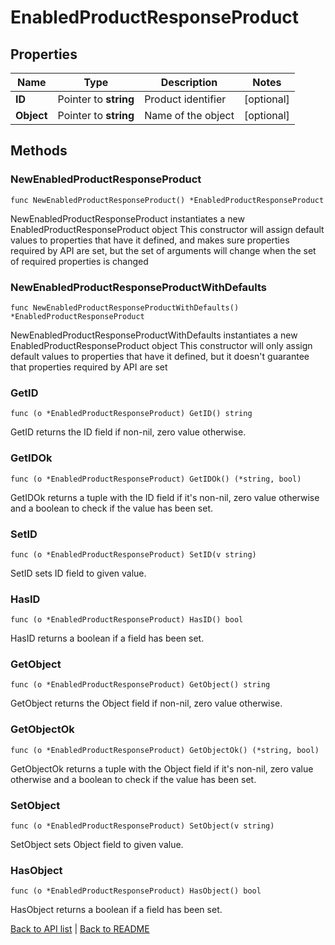 # EnabledProductResponseProduct

## Properties

Name | Type | Description | Notes
------------ | ------------- | ------------- | -------------
**ID** | Pointer to **string** | Product identifier | [optional] 
**Object** | Pointer to **string** | Name of the object | [optional] 

## Methods

### NewEnabledProductResponseProduct

`func NewEnabledProductResponseProduct() *EnabledProductResponseProduct`

NewEnabledProductResponseProduct instantiates a new EnabledProductResponseProduct object
This constructor will assign default values to properties that have it defined,
and makes sure properties required by API are set, but the set of arguments
will change when the set of required properties is changed

### NewEnabledProductResponseProductWithDefaults

`func NewEnabledProductResponseProductWithDefaults() *EnabledProductResponseProduct`

NewEnabledProductResponseProductWithDefaults instantiates a new EnabledProductResponseProduct object
This constructor will only assign default values to properties that have it defined,
but it doesn't guarantee that properties required by API are set

### GetID

`func (o *EnabledProductResponseProduct) GetID() string`

GetID returns the ID field if non-nil, zero value otherwise.

### GetIDOk

`func (o *EnabledProductResponseProduct) GetIDOk() (*string, bool)`

GetIDOk returns a tuple with the ID field if it's non-nil, zero value otherwise
and a boolean to check if the value has been set.

### SetID

`func (o *EnabledProductResponseProduct) SetID(v string)`

SetID sets ID field to given value.

### HasID

`func (o *EnabledProductResponseProduct) HasID() bool`

HasID returns a boolean if a field has been set.

### GetObject

`func (o *EnabledProductResponseProduct) GetObject() string`

GetObject returns the Object field if non-nil, zero value otherwise.

### GetObjectOk

`func (o *EnabledProductResponseProduct) GetObjectOk() (*string, bool)`

GetObjectOk returns a tuple with the Object field if it's non-nil, zero value otherwise
and a boolean to check if the value has been set.

### SetObject

`func (o *EnabledProductResponseProduct) SetObject(v string)`

SetObject sets Object field to given value.

### HasObject

`func (o *EnabledProductResponseProduct) HasObject() bool`

HasObject returns a boolean if a field has been set.


[Back to API list](../README.md#documentation-for-api-endpoints) | [Back to README](../README.md)
